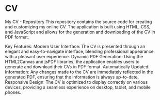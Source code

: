 # CV
My CV - Repository
This repository contains the source code for creating and customizing my online CV. The application is built using HTML, CSS, and JavaScript and allows for the generation and downloading of the CV in PDF format.

Key Features:
Modern User Interface: The CV is presented through an elegant and easy-to-navigate interface, blending professional appearance with a pleasant user experience.
Dynamic PDF Generation: Using the HTML2Canvas and jsPDF libraries, the application enables users to generate and download their CVs in PDF format.
Automatically Updated Information: Any changes made to the CV are immediately reflected in the generated PDF, ensuring that the information is always up-to-date.
Responsive Design: The CV is optimized to display correctly on various devices, providing a seamless experience on desktop, tablet, and mobile phones.

